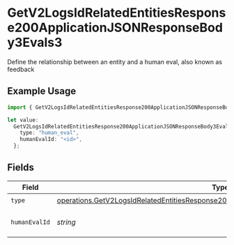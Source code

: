 # GetV2LogsIdRelatedEntitiesResponse200ApplicationJSONResponseBody3Evals3

Define the relationship between an entity and a human eval, also known as feedback

## Example Usage

```typescript
import { GetV2LogsIdRelatedEntitiesResponse200ApplicationJSONResponseBody3Evals3 } from "orq-poc-typescript-multi-env-version/models/operations";

let value:
  GetV2LogsIdRelatedEntitiesResponse200ApplicationJSONResponseBody3Evals3 = {
    type: "human_eval",
    humanEvalId: "<id>",
  };
```

## Fields

| Field                                                                                                                                                                                              | Type                                                                                                                                                                                               | Required                                                                                                                                                                                           | Description                                                                                                                                                                                        |
| -------------------------------------------------------------------------------------------------------------------------------------------------------------------------------------------------- | -------------------------------------------------------------------------------------------------------------------------------------------------------------------------------------------------- | -------------------------------------------------------------------------------------------------------------------------------------------------------------------------------------------------- | -------------------------------------------------------------------------------------------------------------------------------------------------------------------------------------------------- |
| `type`                                                                                                                                                                                             | [operations.GetV2LogsIdRelatedEntitiesResponse200ApplicationJSONResponseBody3Evals23Type](../../models/operations/getv2logsidrelatedentitiesresponse200applicationjsonresponsebody3evals23type.md) | :heavy_check_mark:                                                                                                                                                                                 | N/A                                                                                                                                                                                                |
| `humanEvalId`                                                                                                                                                                                      | *string*                                                                                                                                                                                           | :heavy_check_mark:                                                                                                                                                                                 | The id of the resource                                                                                                                                                                             |